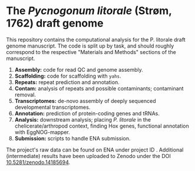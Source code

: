 # The _Pycnogonum litorale_ (Strøm, 1762) draft genome

This repository contains the computational analysis for the P. litorale draft genome manuscript. The
code is split up by task, and should roughly correspond to the respective "Materials and Methods"
sections of the manuscript.

1. **Assembly:** code for read QC and genome assembly.
2. **Scaffolding:** code for scaffolding with `yahs`.
3. **Repeats:** repeat prediction and annotation.
4. **Contam:** analysis of repeats and possible contaminants; contaminant removal.
5. **Transcriptomes:** de-novo assembly of deeply sequenced developmental transcriptomes.
6. **Annotation:** prediction of protein-coding genes and tRNAs.
7. **Analysis:** downstream analysis; placing _P. litorale_ in the chelicerate/arthropod context,
   finding Hox genes, functional annotation with EggNOG-mapper.
8. **Submission:** scripts to handle ENA submission.

The project's raw data can be found on ENA under project ID [](). Additional (intermediate) results
have been uploaded to Zenodo under the DOI [10.5281/zenodo.14185694](10.5281/zenodo.14185694).